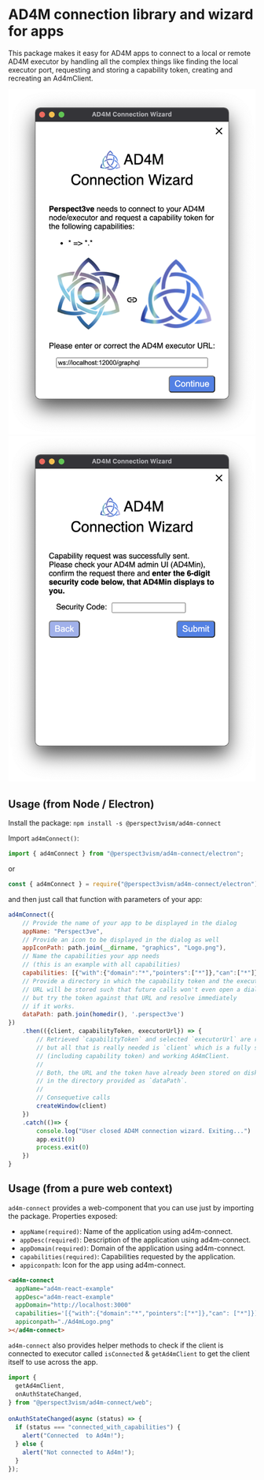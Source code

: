 # AD4M connection library and wizard for apps

This package makes it easy for AD4M apps to connect to a local or remote AD4M executor by handling all the complex things like finding the local executor port, requesting and storing a capability token, creating and recreating an Ad4mClient.

![](screenshots/Screenshot_executor_url.png)
![](screenshots/Screenshot_security_code.png)

## Usage (from Node / Electron)

Install the package:
`npm install -s @perspect3vism/ad4m-connect`

Import `ad4mConnect()`:

```js
import { ad4mConnect } from "@perspect3vism/ad4m-connect/electron";
```

or

```js
const { ad4mConnect } = require("@perspect3vism/ad4m-connect/electron");
```

and then just call that function with parameters of your app:

```js
ad4mConnect({
    // Provide the name of your app to be displayed in the dialog
    appName: "Perspect3ve",
    // Provide an icon to be displayed in the dialog as well
    appIconPath: path.join(__dirname, "graphics", "Logo.png"),
    // Name the capabilities your app needs
    // (this is an example with all capabilities)
    capabilities: [{"with":{"domain":"*","pointers":["*"]},"can":["*"]}],
    // Provide a directory in which the capability token and the executor
    // URL will be stored such that future calls won't even open a dialog
    // but try the token against that URL and resolve immediately
    // if it works.
    dataPath: path.join(homedir(), '.perspect3ve')
})
    .then(({client, capabilityToken, executorUrl}) => {
        // Retrieved `capabilityToken` and selected `executorUrl` are returned
        // but all that is really needed is `client` which is a fully setup
        // (including capability token) and working Ad4mClient.
        //
        // Both, the URL and the token have already been stored on disk
        // in the directory provided as `dataPath`.
        //
        // Consequetive calls
        createWindow(client)
    })
    .catch(()=> {
        console.log("User closed AD4M connection wizard. Exiting...")
        app.exit(0)
        process.exit(0)
    })
}
```

## Usage (from a pure web context)

`ad4m-connect` provides a web-component that you can use just by importing the package.
Properties exposed:

- `appName(required)`: Name of the application using ad4m-connect.
- `appDesc(required)`: Description of the application using ad4m-connect.
- `appDomain(required)`: Domain of the application using ad4m-connect.
- `capabilities(required)`: Capabilities requested by the application.
- `appiconpath`: Icon for the app using ad4m-connect.

```html
<ad4m-connect
  appName="ad4m-react-example"
  appDesc="ad4m-react-example"
  appDomain="http://localhost:3000"
  capabilities='[{"with":{"domain":"*","pointers":["*"]},"can": ["*"]}]'
  appiconpath="./Ad4mLogo.png"
></ad4m-connect>
```

`ad4m-connect` also provides helper methods to check if the client is connected to executor called `isConnected` & `getAd4mClient` to get the client itself to use across the app.

```js
import {
  getAd4mClient,
  onAuthStateChanged,
} from "@perspect3vism/ad4m-connect/web";

onAuthStateChanged(async (status) => {
  if (status === "connected_with_capabilities") {
    alert("Connected  to Ad4m!");
  } else {
    alert("Not connected to Ad4m!");
  }
});
```
